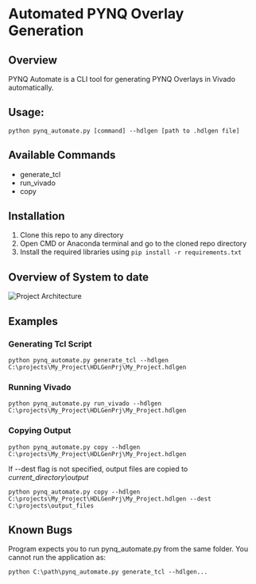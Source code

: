 # Automated PYNQ Overlay Generation

## Overview 

PYNQ Automate is a CLI tool for generating PYNQ Overlays in Vivado automatically.

## Usage:

```python pynq_automate.py [command] --hdlgen [path to .hdlgen file]```

## Available Commands

- generate_tcl
- run_vivado
- copy

## Installation

1. Clone this repo to any directory
2. Open CMD or Anaconda terminal and go to the cloned repo directory
3. Install the required libraries using ```pip install -r requirements.txt```


## Overview of System to date

![Project Architecture](docs/Automation_Architecture.png)

## Examples

### Generating Tcl Script

```python pynq_automate.py generate_tcl --hdlgen C:\projects\My_Project\HDLGenPrj\My_Project.hdlgen```

### Running Vivado

```python pynq_automate.py run_vivado --hdlgen C:\projects\My_Project\HDLGenPrj\My_Project.hdlgen```

### Copying Output

```python pynq_automate.py copy --hdlgen C:\projects\My_Project\HDLGenPrj\My_Project.hdlgen```

If --dest flag is not specified, output files are copied to *current_directory\output*

```python pynq_automate.py copy --hdlgen C:\projects\My_Project\HDLGenPrj\My_Project.hdlgen --dest C:\projects\output_files```

## Known Bugs

Program expects you to run pynq_automate.py from the same folder. You cannot run the application as:

```python C:\path\pynq_automate.py generate_tcl --hdlgen...```